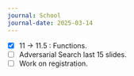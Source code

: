 ```yaml
---
journal: School
journal-date: 2025-03-14
---
```

- [x] 11 -> 11.5 : Functions.
- [ ] Adversarial Search last 15 slides.
- [ ] Work on registration.
